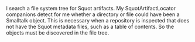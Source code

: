 I search a file system tree for Squot artifacts. My SquotArtifactLocator companions detect for me whether a directory or file could have been a Smalltalk object. This is necessary when a repository is inspected that does not have the Squot metadata files, such as a table of contents. So the objects must be discovered in the file tree.